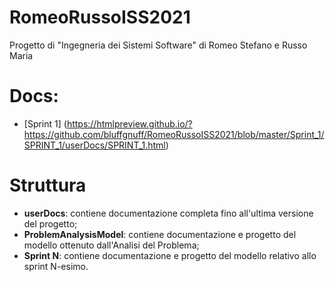 # RomeoRussoISS2021
Progetto di "Ingegneria dei Sistemi Software" di Romeo Stefano e Russo Maria
# Docs:
- [Sprint 1] (https://htmlpreview.github.io/?https://github.com/bluffgnuff/RomeoRussoISS2021/blob/master/Sprint_1/SPRINT_1/userDocs/SPRINT_1.html)
# Struttura
- **userDocs**: contiene documentazione completa fino all'ultima versione del progetto;
- **ProblemAnalysisModel**: contiene documentazione e progetto del modello ottenuto dall'Analisi del Problema;
- **Sprint N**: contiene documentazione e progetto del modello relativo allo sprint N-esimo.
